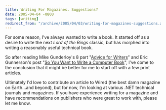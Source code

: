 ```yaml
---
title: Writing For Magazines. Suggestions?
date: 2005-04-04 -0800
tags: [writing]
redirect_from: "/archive/2005/04/03/writing-for-magazines-suggestions.aspx/"
---
```


For some reason, I've always wanted to write a book. It started off as a
desire to write the next *Lord of the Rings* classic, but has morphed
into writing a reasonably useful technical book.

So after reading Mike Gunderloy's 8 part "[Advice for
Writers](http://www.larkware.com/Articles/AdviceforWritersPart1.html)"
and Eric Gunnerson's post "[So You Want to Write a Computer
Book](http://blogs.msdn.com/ericgu/articles/396328.aspx)", I've come to
the conclusion that it might be better for me to start off with a few
print articles.

Ultimately I'd love to contribute an article to Wired (the best damn
magazine on Earth...and beyond), but for now, I'm looking at various
.NET technical journals and magazines. If you have experience writing
for a magazine and have recommendations on publishers who were great to
work with, please let me know.

